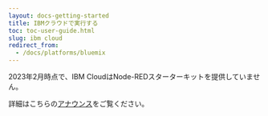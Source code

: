 ```yaml
---
layout: docs-getting-started
title: IBMクラウドで実行する
toc: toc-user-guide.html
slug: ibm cloud
redirect_from:
  - /docs/platforms/bluemix
---
```


2023年2月時点で、IBM CloudはNode-REDスターターキットを提供していません。

詳細はこちらの[アナウンス](https://www.ibm.com/cloud/blog/announcements/deprecation-of-ibm-cloud-starter-kits)をご覧ください。

